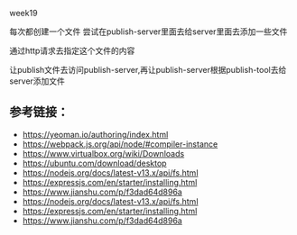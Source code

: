 week19



每次都创建一个文件 尝试在publish-server里面去给server里面去添加一些文件

通过http请求去指定这个文件的内容

让publish文件去访问publish-server,再让publish-server根据publish-tool去给server添加文件



## 参考链接：

- [https://yeoman.io/authoring/index.html ](https://yeoman.io/authoring/index.html)
- [https://webpack.js.org/api/node/#compiler-instance ](https://webpack.js.org/api/node/#compiler-instance)
- [https://www.virtualbox.org/wiki/Downloads ](https://www.virtualbox.org/wiki/Downloads)
- https://ubuntu.com/download/desktop
- [https://nodejs.org/docs/latest-v13.x/api/fs.html ](https://nodejs.org/docs/latest-v13.x/api/fs.html)
- [https://expressjs.com/en/starter/installing.html ](https://expressjs.com/en/starter/installing.html)
- https://www.jianshu.com/p/f3dad64d896a
- [https://nodejs.org/docs/latest-v13.x/api/fs.html ](https://nodejs.org/docs/latest-v13.x/api/fs.html)
- [https://expressjs.com/en/starter/installing.html ](https://expressjs.com/en/starter/installing.html)
- https://www.jianshu.com/p/f3dad64d896a



